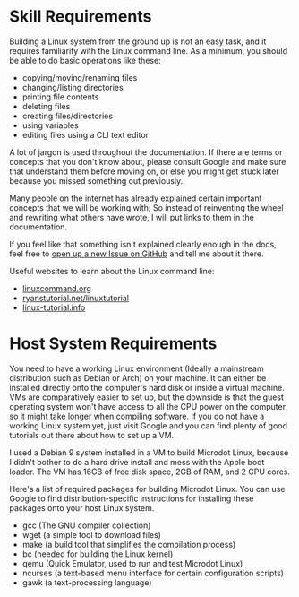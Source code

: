 
# Skill Requirements

Building a Linux system from the ground up is not an easy task, and
it requires familiarity with the Linux command line. As a minimum,
you should be able to do basic operations like these:

* copying/moving/renaming files
* changing/listing directories
* printing file contents
* deleting files
* creating files/directories
* using variables
* editing files using a CLI text editor

A lot of jargon is used throughout the documentation. If there are terms or
concepts that you don't know about, please consult Google and make sure
that understand them before moving on, or else you might get stuck later
because you missed something out previously.

Many people on the internet has already explained certain important
concepts that we will be working with; So instead of reinventing the wheel
and rewriting what others have wrote, I will put links to them in the
documentation.

If you feel like that something isn't explained clearly enough in the docs,
feel free to 
[open up a new Issue on GitHub](github.com/Unturned3/Microdot/issues) 
and tell me about it there.

Useful websites to learn about the Linux command line:
* [linuxcommand.org](linuxcommand.org)
* [ryanstutorial.net/linuxtutorial](ryanstutorial.net/linuxtutorial)
* [linux-tutorial.info](linux-tutorial.info)

# Host System Requirements

You need to have a working Linux environment (Ideally a mainstream
distribution such as Debian or Arch) on your machine. It can either be
installed directly onto the computer's hard disk or inside a virtual
machine. VMs are comparatively easier to set up, but the downside is
that the guest operating system won't have access to all the CPU power
on the computer, so it might take longer when compiling software. If you
do not have a working Linux system yet, just visit Google and you can
find plenty of good tutorials out there about how to set up a VM.

I used a Debian 9 system installed in a VM to build Microdot Linux, because
I didn't bother to do a hard drive install and mess with the Apple boot
loader. The VM has 16GB of free disk space, 2GB of RAM, and 2 CPU cores. 

Here's a list of required packages for building Microdot Linux. You can
use Google to find distribution-specific instructions for installing
these packages onto your host Linux system.

* gcc (The GNU compiler collection)
* wget (a simple tool to download files)
* make (a build tool that simplifies the compilation process)
* bc (needed for building the Linux kernel)
* qemu (Quick Emulator, used to run and test Microdot Linux)
* ncurses (a text-based menu interface for certain configuration scripts)
* gawk (a text-processing language)



